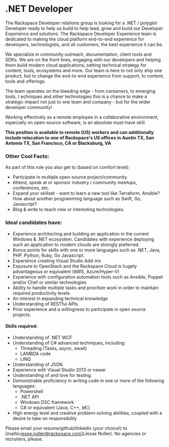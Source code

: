 # .NET Developer

The Rackspace Developer relations group is looking for a .NET / polyglot Developer
ready to help us build to help lead, grow and build our Developer Experience
and solutions. The Rackspace Developer Experience team is dedicated to making
the cloud platform end-to-end experience for developers, technologists, and
all customers, the best experience it can be.

We specialize in community outreach, documentation, client tools and SDKs.
We are on the front lines, engaging with our developers and helping them
build modern cloud applications, setting technical strategy for content,
tools, ecosystems and more. Our team is here to not only ship one product,
but to change the end-to-end experience from support, to content, tools and offerings.

The team operates on the bleeding edge - from containers, to emerging tools, t
echniques and other technologies this is a chance to make a strategic impact
not just to one team and company - but for the wider developer community!

Working effectively as a remote employee in a collaborative environment,
especially on open-source software, is an absolute must-have skill.

**This position is available to remote (US) workers and can additionally
include relocation to one of Rackspace's US offices in Austin TX, San Antonio TX,
San Francisco, CA or Blacksburg, VA**

### Other Cool Facts:

As part of this role you also get to (based on comfort level):

* Participate in multiple open-source project/community.
* Attend, speak at or sponsor industry / community meetups, conferences, etc.
* Expand your skillset - want to learn a new tool like Terraform, Ansible? How about another programming language such as Swift, Go, Javascript?
* Blog & write to teach new or interesting technologies.

### Ideal candidates have:

* Experience architecting and building an application in the current Windows & .NET
ecosystem. Candidates with experience deploying such an application to modern
clouds are strongly preferred.
* Bonus points for skills with one or more languages such as .NET, Java, PHP, Python, Ruby, Go Javascript.
* Experience creating Visual Studio Add-ins
* Exposure to OpenStack and the Rackspace Cloud is hugely advantageous or equivalent (AWS, Azure/Hyper-V)
* Experience with configuration automation tools such as Ansible, Puppet and/or Chef or similar technologies
* Ability to handle multiple tasks and prioritize work in order to maintain required productivity levels
* An interest in expanding technical knowledge
* Understanding of RESTful APIs.
* Prior experience and a willingness to participate in open source projects.

#### Skills required:
* Understanding of .NET WCF
* Understanding of C# advanced techniques, including:
    * Threading (Tasks, async, await)
    * LAMBDA code
    * LINQ
* Understanding of JSON
* Experience with Visual Studio 2013 or newer
* Understanding of and love for testing.
* Demonstrable proficiency in writing code in one or more of the following languages:
    * Powershell
    * .NET API
    * Windows DSC framework
    * C# or equivalent (Java, C++, â€¦)
* High energy level and creative problem-solving abilities, coupled with a desire to take on responsibility


Please email your resume/github/linkedin (your choice!) to [mailto:jesse.noller@rackspace.com](Jesse Noller). No agencies
or recruiters, please.
